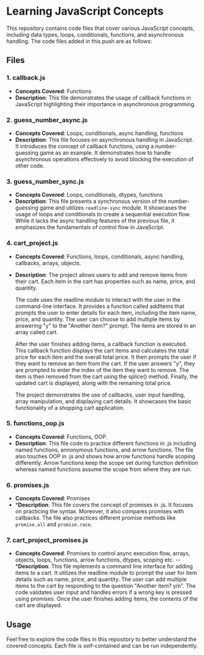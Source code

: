 # Learning JavaScript Concepts

This repository contains code files that cover various JavaScript concepts, including data types, loops, conditionals, functions, and asynchronous handling. The code files added in this push are as follows:

## Files

### 1. callback.js

- **Concepts Covered**: Functions
- **Description**: This file demonstrates the usage of callback functions in JavaScript highlighting their importance in asynchronous programming.

### 2. guess_number_async.js

- **Concepts Covered**: Loops, conditionals, async handling, functions
- **Description**: This file focuses on asynchronous handling in JavaScript. It introduces the concept of callback functions, using a number-guessing game as an example. It demonstrates how to handle asynchronous operations effectively to avoid blocking the execution of other code.

### 3. guess_number_sync.js

- **Concepts Covered**: Loops, conditionals, dtypes, functions
- **Description**: This file presents a synchronous version of the number-guessing game and utilizes `readline-sync` module. It showcases the usage of loops and conditionals to create a sequential execution flow. While it lacks the async handling features of the previous file, it emphasizes the fundamentals of control flow in JavaScript.

### 4. cart_project.js

- **Concepts Covered**: Functions, loops, conditionals, async handling, callbacks, arrays, objects.
- **Description**: The project allows users to add and remove items from their cart. Each item in the cart has properties such as name, price, and quantity.

    The code uses the readline module to interact with the user in the command-line interface. It provides a function called addItems that prompts the user to enter details for each item, including the item name, price, and quantity. The user can choose to add multiple items by answering "y" to the "Another item?" prompt. The items are stored in an array called cart.

    After the user finishes adding items, a callback function is executed. This callback function displays the cart items and calculates the total price for each item and the overall total price. It then prompts the user if they want to remove an item from the cart. If the user answers "y", they are prompted to enter the index of the item they want to remove. The item is then removed from the cart using the splice() method. Finally, the updated cart is displayed, along with the remaining total price.

    The project demonstrates the use of callbacks, user input handling, array manipulation, and displaying cart details. It showcases the basic functionality of a shopping cart application.

### 5. functions_oop.js
- **Concepts Covered**: Functions, OOP.
- **Description**: This file code to practice different functions in .js including named functions, annonymous functions, and arrow functions. The file also touches OOP in .js and shows how arrow functions handle scoping differently. Arrow functions keep the scope set during function definition whereas named functions assume the scope from where they are run.

### 6. promises.js
- **Concepts Covered**: Promises
- ***Description**: This file covers the concept of promises in .js. It focuses on practicing the syntax. Moreover, it also compares promises with callbacks. The file also practices different promise methods like `promise.all` and `promise.race`.

### 7. cart_project_promises.js
- **Concepts Covered**: Promises to control async execution flow, arrays, objects, loops, functions, arrow functions, dtypes, scoping etc. 
-- ***Description**:  This file mplements a command line interface for adding items to a cart. It utilizes the readline module to prompt the user for item details such as name, price, and quantity. The user can add multiple items to the cart by responding to the question "Another item? y/n". The code validates user input and handles errors if a wrong key is pressed using promises. Once the user finishes adding items, the contents of the cart are displayed.

## Usage

Feel free to explore the code files in this repository to better understand the covered concepts. Each file is self-contained and can be run independently.


